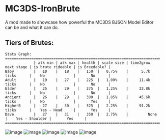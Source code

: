 # MC3DS-IronBrute
A mod made to showcase how powerful the MC3DS BJSON Model Editor can be and what it can do.

## Tiers of Brutes:
```
Stats Graph:
===================================================================================================================
             | atk min | atk max | health | scale size | time2grow next stage | is brute rideable | is Breedable? |
Baby         |   10    |   18    |   150  |   0.75%    |      5.7k ticks      |    No             |       No      |
Adult        |   19    |   27    |   225  |   1.00%    |     11.4k ticks      |    No             |       No      |
Elder        |   25    |   29    |   275  |   1.25%    |     22.8k ticks      |    No             |       No      |
Ancient      |   26    |   29    |   300  |   1.85%    |     45.6k ticks      |    No             |       Yes     |
HigherB      |   27    |   30    |   325  |   2.25%    |     91.2k ticks      |    Yes - Head     |       Yes     |
Dave         |   27    |   31    |   350  |   2.75%    |         None         |    Yes - Shoulder |       Yes     |
===================================================================================================================
```

![image](https://github.com/user-attachments/assets/4b3a12fe-c64c-4e86-903d-3f53f3d584af)
![image](https://github.com/user-attachments/assets/129a3f84-3825-402b-8d44-f73facee922e)
![image](https://github.com/user-attachments/assets/1bf83835-2b9a-4a13-9c86-ae68e9f915bf)
![image](https://github.com/user-attachments/assets/cb74c12a-8a1c-4b61-94d7-e1a1c9df34e8)
![image](https://github.com/user-attachments/assets/c4caac97-fef6-48bf-aa80-abc741d76c73)
